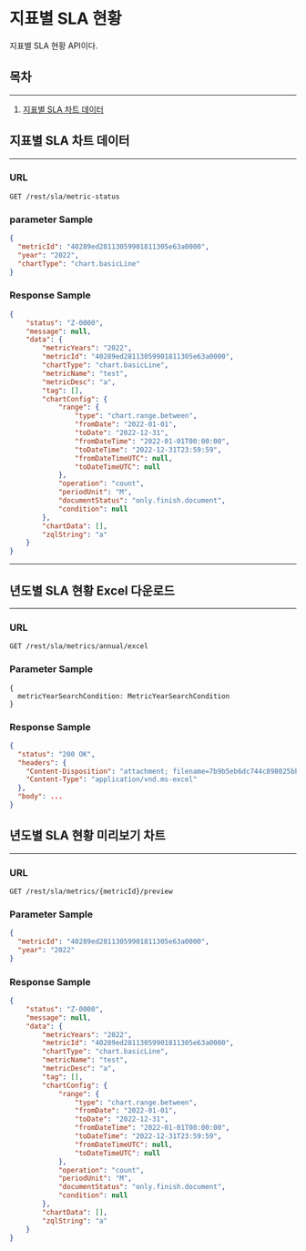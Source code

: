 # 지표별 SLA 현황

지표별 SLA 현황 API이다.

## 목차

---

1. [지표별 SLA 차트 데이터](#지표별-SLA-차트-데이터)

## 지표별 SLA 차트 데이터

---

### URL 

```
GET /rest/sla/metric-status
```

### parameter Sample

```json
{
  "metricId": "40289ed28113059901811305e63a0000",
  "year": "2022",
  "chartType": "chart.basicLine"
}
```

### Response Sample

```json
{
    "status": "Z-0000",
    "message": null,
    "data": {
        "metricYears": "2022",
        "metricId": "40289ed28113059901811305e63a0000",
        "chartType": "chart.basicLine",
        "metricName": "test",
        "metricDesc": "a",
        "tag": [],
        "chartConfig": {
            "range": {
                "type": "chart.range.between",
                "fromDate": "2022-01-01",
                "toDate": "2022-12-31",
                "fromDateTime": "2022-01-01T00:00:00",
                "toDateTime": "2022-12-31T23:59:59",
                "fromDateTimeUTC": null,
                "toDateTimeUTC": null
            },
            "operation": "count",
            "periodUnit": "M",
            "documentStatus": "only.finish.document",
            "condition": null
        },
        "chartData": [],
        "zqlString": "a"
    }
}
```

---

## 년도별 SLA 현황 Excel 다운로드

---

### URL

```
GET /rest/sla/metrics/annual/excel
```

### Parameter Sample

```
{
  metricYearSearchCondition: MetricYearSearchCondition
}
```

### Response Sample

```json
{
  "status": "200 OK",
  "headers": {
    "Content-Disposition": "attachment; filename=7b9b5eb6dc744c898025bb1b8f69ba04",
    "Content-Type": "application/vnd.ms-excel"
  },
  "body": ...
}
```


## 년도별 SLA 현황 미리보기 차트

---

### URL

```
GET /rest/sla/metrics/{metricId}/preview
```

### Parameter Sample

```json
{
  "metricId": "40289ed28113059901811305e63a0000",
  "year": "2022"
}
```

### Response Sample

```json
{
    "status": "Z-0000",
    "message": null,
    "data": {
        "metricYears": "2022",
        "metricId": "40289ed28113059901811305e63a0000",
        "chartType": "chart.basicLine",
        "metricName": "test",
        "metricDesc": "a",
        "tag": [],
        "chartConfig": {
            "range": {
                "type": "chart.range.between",
                "fromDate": "2022-01-01",
                "toDate": "2022-12-31",
                "fromDateTime": "2022-01-01T00:00:00",
                "toDateTime": "2022-12-31T23:59:59",
                "fromDateTimeUTC": null,
                "toDateTimeUTC": null
            },
            "operation": "count",
            "periodUnit": "M",
            "documentStatus": "only.finish.document",
            "condition": null
        },
        "chartData": [],
        "zqlString": "a"
    }
}
```
